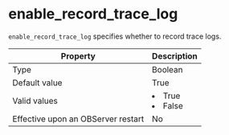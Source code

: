 enable_record_trace_log
============================================

`enable_record_trace_log` specifies whether to record trace logs.


| **Property** | **Description** |
|------------------|--------------------------------------------------------------------------------------------------------|
| Type | Boolean |
| Default value | True |
| Valid values | <li> True   <li> False |
| Effective upon an OBServer restart | No |


